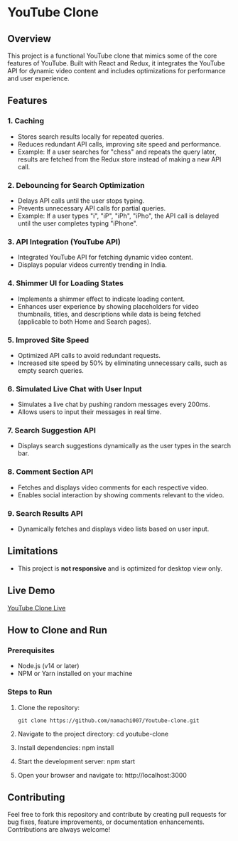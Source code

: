 # YouTube Clone

## Overview

This project is a functional YouTube clone that mimics some of the core features of YouTube. Built with React and Redux, it integrates the YouTube API for dynamic video content and includes optimizations for performance and user experience.

## Features

### 1. Caching
- Stores search results locally for repeated queries.
- Reduces redundant API calls, improving site speed and performance.
- Example: If a user searches for "chess" and repeats the query later, results are fetched from the Redux store instead of making a new API call.

### 2. Debouncing for Search Optimization
- Delays API calls until the user stops typing.
- Prevents unnecessary API calls for partial queries.
- Example: If a user types "i", "iP", "iPh", "iPho", the API call is delayed until the user completes typing "iPhone".

### 3. API Integration (YouTube API)
- Integrated YouTube API for fetching dynamic video content.
- Displays popular videos currently trending in India.

### 4. Shimmer UI for Loading States
- Implements a shimmer effect to indicate loading content.
- Enhances user experience by showing placeholders for video thumbnails, titles, and descriptions while data is being fetched (applicable to both Home and Search pages).

### 5. Improved Site Speed
- Optimized API calls to avoid redundant requests.
- Increased site speed by 50% by eliminating unnecessary calls, such as empty search queries.

### 6. Simulated Live Chat with User Input
- Simulates a live chat by pushing random messages every 200ms.
- Allows users to input their messages in real time.

### 7. Search Suggestion API
- Displays search suggestions dynamically as the user types in the search bar.

### 8. Comment Section API
- Fetches and displays video comments for each respective video.
- Enables social interaction by showing comments relevant to the video.

### 9. Search Results API
- Dynamically fetches and displays video lists based on user input.

## Limitations
- This project is **not responsive** and is optimized for desktop view only.

## Live Demo

[YouTube Clone Live](https://youtubeclone-phi-one.vercel.app/)

## How to Clone and Run

### Prerequisites

- Node.js (v14 or later)
- NPM or Yarn installed on your machine

### Steps to Run

1. Clone the repository:
   ```terminal
   git clone https://github.com/namachi007/Youtube-clone.git

2. Navigate to the project directory:
    cd youtube-clone

3. Install dependencies:
    npm install

4. Start the development server:
    npm start

5. Open your browser and navigate to:
    http://localhost:3000
    
## Contributing

Feel free to fork this repository and contribute by creating pull requests for bug fixes, feature improvements, or documentation enhancements. Contributions are always welcome!